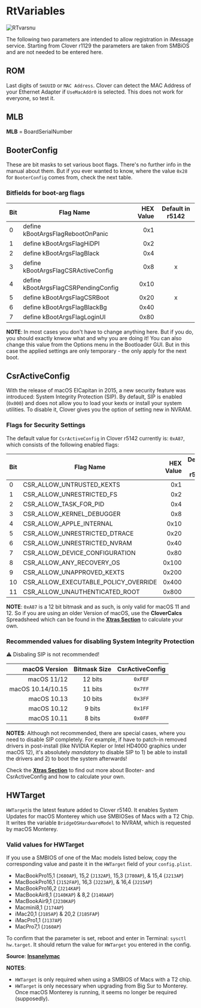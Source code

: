 # RtVariables
![RTvarsnu](https://user-images.githubusercontent.com/76865553/140332564-944c61eb-6168-4a12-b580-0f0744fd4fdf.png)

The following two parameters are intended to allow registration in iMessage service.
Starting from Clover r1129 the parameters are taken from SMBiOS and are not needed to be entered here.

## ROM
Last digits of `SmUUID` or `MAC Address`. Clover can detect the MAC Address of your Ethernet Adapter if `UseMacAddr0` is selected. This does not work for everyone, so test it.

## MLB
**MLB** = BoardSerialNumber

## BooterConfig
These are bit masks to set various boot flags. There's no further info in the manual about them. But if you ever wanted to know, where the value `0x28` for `BooterConfig` comes from, check the next table.

### Bitfields for boot-arg flags
|Bit| Flag Name | HEX Value  | Default in r5142
|---|-----------|-----------:|:-------------------:|
|0|define kBootArgsFlagRebootOnPanic    | 0x1|
|1|define kBootArgsFlagHiDPI            | 0x2|
|2|define kBootArgsFlagBlack            | 0x4|
|3|define kBootArgsFlagCSRActiveConfig  | 0x8|  x|
|4|define kBootArgsFlagCSRPendingConfig | 0x10|
|5|define kBootArgsFlagCSRBoot          | 0x20| x|
|6|define kBootArgsFlagBlackBg          | 0x40|
|7|define kBootArgsFlagLoginUI          | 0x80|

**NOTE**: In most cases you don't have to change anything here. But if you do, you should exactly knwow what and why you are doing it! You can also change this value from the Options menu in the Bootloader GUI. But in this case the applied settings are only temporary - the only apply for the next boot. 

## CsrActiveConfig
With the release of macOS ElCapitan in 2015, a new security feature was introduced: System Integrity Protection (SIP). By default, SIP is enabled (`0x000`) and does not allow you to load your kexts or install your system utilities. To disable it, Clover gives you the option of setting new in NVRAM.

### Flags for Security Settings
The default value for `CsrActiveConfig` in Clover r5142 currently is: `0xA87`, which consists of the following enabled flags:

|Bit| Flag Name | HEX Value | Default in r5142
|---|-----------|----------:|:---------------:|
|0|CSR_ALLOW_UNTRUSTED_KEXTS|0x1|x
|1|CSR_ALLOW_UNRESTRICTED_FS|0x2|x
|2|CSR_ALLOW_TASK_FOR_PID|0x4|x
|3|CSR_ALLOW_KERNEL_DEBUGGER|0x8|
|4|CSR_ALLOW_APPLE_INTERNAL|0x10|
|5|CSR_ALLOW_UNRESTRICTED_DTRACE |0x20|
|6|CSR_ALLOW_UNRESTRICTED_NVRAM|0x40|
|7|CSR_ALLOW_DEVICE_CONFIGURATION|0x80|x
|8|CSR_ALLOW_ANY_RECOVERY_OS|0x100|
|9|CSR_ALLOW_UNAPPROVED_KEXTS|0x200|x
|10|CSR_ALLOW_EXECUTABLE_POLICY_OVERRIDE|0x400|
|11|CSR_ALLOW_UNAUTHENTICATED_ROOT|0x800|x

**NOTE**: `0xA87` is a 12 bit bitmask and as such, is only valid for macOS 11 and 12. So if you are using an older Version of macOS, use the **CloverCalcs** Spreadsheed which can be found in the [**Xtras Section**](https://github.com/5T33Z0/Clover-Crate/tree/main/Xtras) to calculate your own.

### Recommended values for disabling System Integrity Protection
:warning: Disbaling SIP is not recommended!

| macOS Version     | Bitmask Size  | CsrActiveConfig |
|------------------:|:-------------:|:---------------:|
| macOS 11/12       | 12 bits       |`0xFEF`
| macOS 10.14/10.15 | 11 bits       |`0x7FF`
| macOS 10.13       | 10 bits       |`0x3FF`
| macOS 10.12       | 9 bits        |`0x1FF`
| macOS 10.11       | 8 bits        |`0x0FF`

**NOTES**: 
Although not recommended, there are special cases, where you need to disable SIP completely. For example, if have to patch-in removed drivers in post-install (like NVIDIA Kepler or Intel HD4000 graphics under macOS 12), it's absolutely *mandatory* to disable SIP to 1) be able to install the drivers and 2) to boot the system afterwards!

Check the [**Xtras Section**](https://github.com/5T33Z0/Clover-Crate/tree/main/Xtras) to find out more about Booter- and CsrActiveConfig and how to calculate your own.

## HWTarget
`HWTarget`is the latest feature added to Clover r5140. It enables System Updates for macOS Monterey which use SMBIOSes of Macs with a T2 Chip. It writes the variable `BridgeOSHardwareModel` to NVRAM, which is requested by macOS Monterey. 

### Valid values for HWTarget
If you use a SMBIOS of one of the Mac models listed below, copy the corresponding value and paste it in the `HWTarget` field of your `config.plist`.

- MacBookPro15,1 (`J680AP`), 15,2 (`J132AP`), 15,3 (`J780AP`), & 15,4 (`J213AP`)
- MacBookPro16,1 (`J152FAP`), 16,3 (`J223AP`), & 16,4 (`J215AP`)
- MacBookPro16,2 (`J214KAP`)
- MacBookAir8,1 (`J140KAP`) & 8,2 (`J140AAP`) 
- MacBookAir9,1 (`J230KAP`) 
- Macmini8,1 (`J174AP`)
- iMac20,1 (`J185AP`) & 20,2 (`J185FAP`) 
- iMacPro1,1 (`J137AP`)
- MacPro7,1 (`J160AP`)

To confirm that the parameter is set, reboot and enter in Terminal: `sysctl hw.target`.
It should return the value for `HWTarget` you entered in the config.

**Source**: [**Insanelymac**](https://www.insanelymac.com/forum/topic/284656-clover-general-discussion/?do=findComment&comment=2771041)

**NOTES**: 

- `HWTarget` is only required when using a SMBIOS of Macs with a T2 chip.
- `HWTarget` is only necessary when upgrading from Big Sur to Monterey. Once macOS Monterey is running, it seems no longer be required (supposedly).
